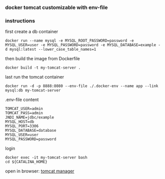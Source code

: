 ### docker tomcat customizable with env-file

### instructions


first create a db container
```shell
docker run --name mysql -e MYSQL_ROOT_PASSWORD=password -e MYSQL_USER=user -e MYSQL_PASSWORD=password -e MYSQL_DATABASE=example -d mysql:latest --lower_case_table_names=1
```

then build the image from Dockerfile
```shell
docker build -t my-tomcat-server .
```

last run the tomcat container
```shell
docker run -d -p 8888:8080 --env-file ./.docker-env --name app --link mysql:db my-tomcat-server
```


.env-file content
```
TOMCAT_USER=admin
TOMCAT_PASS=admin
JNDI_NAME=jdbc/example
MYSQL_HOST=db
MYSQL_PORT=3306
MYSQL_DATABASE=database
MYSQL_USER=user
MYSQL_PASSWORD=password
```

login
```shell
docker exec -it my-tomcat-server bash
cd ${CATALINA_HOME}
```

open in browser: [tomcat manager](http://localhost:8888/manager/html)
